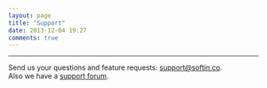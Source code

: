 ```yaml
---
layout: page
title: "Support"
date: 2013-12-04 19:27
comments: true
---
```


<script>(function(){var uv=document.createElement('script');uv.type='text/javascript';uv.async=true;uv.src='//widget.uservoice.com/ecCLbUoKLM90u3nQyq9J6A.js';var s=document.getElementsByTagName('script')[0];s.parentNode.insertBefore(uv,s)})()</script>

<div data-uv-inline="classic_widget" data-uv-mode="full" data-uv-primary-color="#cc6d00" data-uv-link-color="#007dbf" data-uv-default-mode="support" data-uv-forum-id="279329" data-uv-width="100%" data-uv-height="550px"></div>

---

Send us your questions and feature requests: [support@softin.co](mailto:support@softin.co).<br>
Also we have a [support forum](http://softinco.uservoice.com/).
